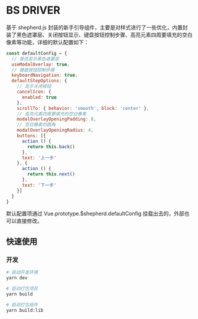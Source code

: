 # BS DRIVER

基于 shepherd.js 封装的新手引导组件，主要是对样式进行了一些优化，内置封装了黑色遮罩层、关闭按钮显示、键盘按钮控制步骤、高亮元素四周要填充的空白像素等功能，详细的默认配置如下：

```js
const defaultConfig = {
  // 是否显示黑色遮罩层
  useModalOverlay: true,
  // 键盘按钮控制步骤
  keyboardNavigation: true,
  defaultStepOptions: {
    // 显示关闭按钮
    cancelIcon: {
      enabled: true
    },
    scrollTo: { behavior: 'smooth', block: 'center' },
    // 高亮元素四周要填充的空白像素
    modalOverlayOpeningPadding: 8,
    // 空白像素的圆角
    modalOverlayOpeningRadius: 4,
    buttons: [{
      action () {
        return this.back()
      },
      text: '上一步'
    }, {
      action () {
        return this.next()
      },
      text: '下一步'
    }]
  }
}
```

默认配置项通过 Vue.prototype.$shepherd.defaultConfig 挂载出去的，外部也可以直接修改。


## 快速使用




### 开发

```bash
# 启动开发环境
yarn dev

# 启动打包项目
yarn build

# 启动打包组件
yarn build:lib
```

